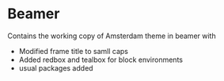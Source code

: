 # Beamer
Contains the working copy of Amsterdam theme in beamer with 
- Modified frame title to samll caps
- Added redbox and tealbox for block environments
- usual packages added

